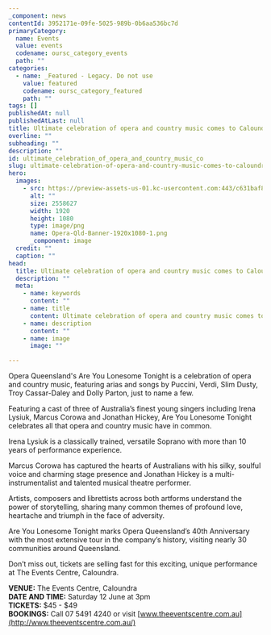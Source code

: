 ```yaml
---
_component: news
contentId: 3952171e-09fe-5025-989b-0b6aa536bc7d
primaryCategory:
  name: Events
  value: events
  codename: oursc_category_events
  path: ""
categories:
  - name: _Featured - Legacy. Do not use
    value: featured
    codename: oursc_category_featured
    path: ""
tags: []
publishedAt: null
publishedAtLast: null
title: Ultimate celebration of opera and country music comes to Caloundra
overline: ""
subheading: ""
description: ""
id: ultimate_celebration_of_opera_and_country_music_co
slug: ultimate-celebration-of-opera-and-country-music-comes-to-caloundra
hero:
  images:
    - src: https://preview-assets-us-01.kc-usercontent.com:443/c631baf8-1b46-001f-580c-d0001b68b4a8/36dcc1f9-a861-4889-baae-750bc02216fc/Opera-Qld-Banner-1920x1080-1.png
      alt: ""
      size: 2558627
      width: 1920
      height: 1080
      type: image/png
      name: Opera-Qld-Banner-1920x1080-1.png
      _component: image
  credit: ""
  caption: ""
head:
  title: Ultimate celebration of opera and country music comes to Caloundra
  description: ""
  meta:
    - name: keywords
      content: ""
    - name: title
      content: Ultimate celebration of opera and country music comes to Caloundra
    - name: description
      content: ""
    - name: image
      image: ""

---
```

Opera Queensland's Are You Lonesome Tonight is a celebration of opera and country music, featuring arias and songs by Puccini, Verdi, Slim Dusty, Troy Cassar-Daley and Dolly Parton, just to name a few.

Featuring a cast of three of Australia’s finest young singers including Irena Lysiuk, Marcus Corowa and Jonathan Hickey, Are You Lonesome Tonight celebrates all that opera and country music have in common.

Irena Lysiuk is a classically trained, versatile Soprano with more than 10 years of performance experience.

Marcus Corowa has captured the hearts of Australians with his silky, soulful voice and charming stage presence and Jonathan Hickey is a multi-instrumentalist and talented musical theatre performer.

Artists, composers and librettists across both artforms understand the power of storytelling, sharing many common themes of profound love, heartache and triumph in the face of adversity.

Are You Lonesome Tonight marks Opera Queensland’s 40th Anniversary with the most extensive tour in the company’s history, visiting nearly 30 communities around Queensland.

Don’t miss out, tickets are selling fast for this exciting, unique performance at The Events Centre, Caloundra.

**VENUE:** The Events Centre, Caloundra\
**DATE AND TIME:** Saturday 12 June at 3pm\
**TICKETS:** $45 - $49\
**BOOKINGS:** Call 07 5491 4240 or visit [www.theeventscentre.com.au](http://www.theeventscentre.com.au/)
